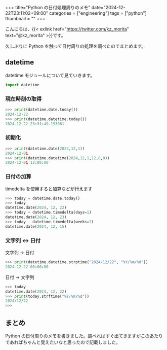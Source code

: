 +++
title="Python の日付処理周りのメモ"
date="2024-12-22T23:11:02+09:00"
categories = ["engineering"]
tags = ["python"]
thumbnail = ""
+++

こんにちは、{{< exlink href="https://twitter.com/kz_morita" text="@kz_morita" >}}です。

久しぶりに Python を触って日付周りの処理を調べたのでまとめます。

## datetime

datetime モジュールについて見ていきます。

```python
import datetime
```

### 現在時刻の取得

```python
>>> print(datetime.date.today())
2024-12-22
>>> print(datetime.datetime.today())
2024-12-22 23:31:49.193061
```

### 初期化

```python
>>> print(datetime.date(2024,12,1))
2024-12-01
>>> print(datetime.datetime(2024,12,1,12,0,0))
2024-12-01 12:00:00
```

### 日付の加算

timedelta を使用すると加算などが行えます

```python
>>> today = datetime.date.today()
>>> today
datetime.date(2024, 12, 22)
>>> today + datetime.timedelta(days=1)
datetime.date(2024, 12, 23)
>>> today - datetime.timedelta(weeks=1)
datetime.date(2024, 12, 15)
```

### 文字列 <-> 日付

文字列 -> 日付

```python
>>> print(datetime.datetime.strptime("2024/12/22", "%Y/%m/%d"))
2024-12-22 00:00:00
```

日付 -> 文字列

```python
>>> today
datetime.date(2024, 12, 22)
>>> print(today.strftime("%Y/%m/%d"))
2024/12/22
>>>
```

## まとめ

Python の日付周りのメモを書きました。調べればすぐ出てきますがこのあたりであればちゃんと覚えたいなと思ったので記載しました。

